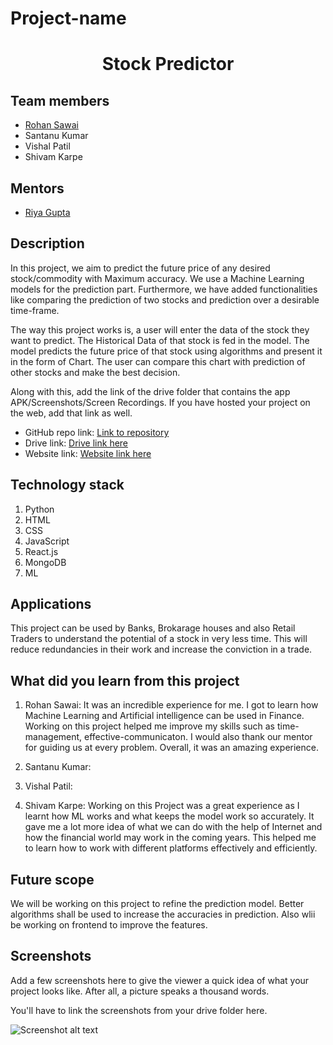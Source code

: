 
# Project-name
  <h1 align="center">Stock Predictor</h1>

## Team members
* [Rohan Sawai](https://github.com/rohansawai)
* Santanu Kumar
* Vishal Patil
* Shivam Karpe

## Mentors
* [Riya Gupta](https://github.com/RiyaGupta99)

## Description
In this project, we aim to predict the future price of any desired stock/commodity with Maximum accuracy. We use a Machine Learning models for the prediction part. Furthermore, we have added functionalities like comparing the prediction of two stocks and prediction over a desirable time-frame.

The way this project works is, a user will enter the data of the stock they want to predict. The Historical Data of that stock is fed in the model. The model predicts the future price of that stock using algorithms and present it in the form of Chart. The user can compare this chart with prediction of other stocks and make the best decision.  

Along with this, add the link of the drive folder that contains the app APK/Screenshots/Screen Recordings. If you have hosted your project on the web, add that link as well.

* GitHub repo link: [Link to repository](https://github.com/rohansawai/StockPredictor)
* Drive link: [Drive link here](https://drive.google.com/)
* Website link: [Website link here](https://stockrr-app.herokuapp.com/home)

## Technology stack
1. Python
2. HTML
3. CSS
4. JavaScript
5. React.js
6. MongoDB
7. ML


## Applications
This project can be used by Banks, Brokarage houses and also Retail Traders to understand the potential of a stock in very less time. This will reduce redundancies in their work and increase the conviction in a trade.

## What did you learn from this project

1. Rohan Sawai: It was an incredible experience for me. I got to learn how Machine Learning and Artificial intelligence can be used in Finance. Working on this project helped me improve my skills such as time-management, effective-communicaton. I would also thank our mentor for guiding us at every problem. Overall, it was an amazing experience.

2. Santanu Kumar:

3. Vishal Patil:

4. Shivam Karpe: Working on this Project was a great experience as I learnt how ML works and what keeps the model work so accurately. It gave me a lot more idea of what we can do with the help of Internet and how the financial world may work in the coming years. This helped me to learn how to work with different platforms effectively and efficiently.


## Future scope
We will be working on this project to refine the prediction model. Better algorithms shall be used to increase the accuracies in prediction. Also wlii be working on frontend to improve the features.

## Screenshots
Add a few screenshots here to give the viewer a quick idea of what your project looks like. After all, a picture speaks a thousand words.

You'll have to link the screenshots from your drive folder here.

![Screenshot alt text](https://edtimes.in/wp-content/uploads/2018/09/NikeMeme10-640x633.jpg "Here is a screenshot")
